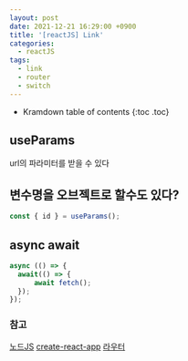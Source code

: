 ```yaml
---
layout: post
date: 2021-12-21 16:29:00 +0900
title: '[reactJS] Link'
categories:
  - reactJS
tags:
  - link
  - router
  - switch
---
```


* Kramdown table of contents
{:toc .toc}


## useParams
url의 파라미터를 받을 수 있다

## 변수명을 오브젝트로 할수도 있다?
```js
const { id } = useParams();
```

## async await

```js
async (() => {
  await(() => {
      await fetch();
  });
});

```



### 참고  

[노드JS](https://nodejs.org/ko/)
[create-react-app](https://create-react-app.dev/)
[라우터](https://reactrouter.com/docs/en/v6/getting-started/tutorial#connect-the-url)
